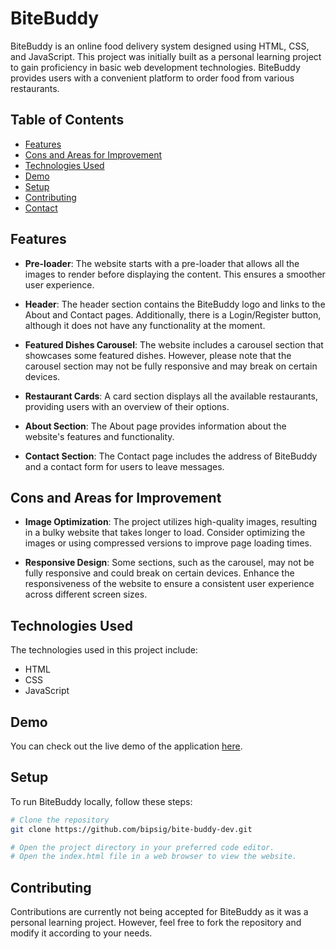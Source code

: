 # BiteBuddy

BiteBuddy is an online food delivery system designed using HTML, CSS, and JavaScript. This project was initially built as a personal learning project to gain proficiency in basic web development technologies. BiteBuddy provides users with a convenient platform to order food from various restaurants.

## Table of Contents
- [Features](#features)
- [Cons and Areas for Improvement](#cons-and-areas-for-improvement)
- [Technologies Used](#technologies-used)
- [Demo](#demo)
- [Setup](#setup)
- [Contributing](#contributing)
- [Contact](#contact)

## Features

- **Pre-loader**: The website starts with a pre-loader that allows all the images to render before displaying the content. This ensures a smoother user experience.

- **Header**: The header section contains the BiteBuddy logo and links to the About and Contact pages. Additionally, there is a Login/Register button, although it does not have any functionality at the moment.

- **Featured Dishes Carousel**: The website includes a carousel section that showcases some featured dishes. However, please note that the carousel section may not be fully responsive and may break on certain devices.

- **Restaurant Cards**: A card section displays all the available restaurants, providing users with an overview of their options.

- **About Section**: The About page provides information about the website's features and functionality.

- **Contact Section**: The Contact page includes the address of BiteBuddy and a contact form for users to leave messages.

## Cons and Areas for Improvement

- **Image Optimization**: The project utilizes high-quality images, resulting in a bulky website that takes longer to load. Consider optimizing the images or using compressed versions to improve page loading times.

- **Responsive Design**: Some sections, such as the carousel, may not be fully responsive and could break on certain devices. Enhance the responsiveness of the website to ensure a consistent user experience across different screen sizes.

## Technologies Used

The technologies used in this project include:
- HTML
- CSS
- JavaScript

## Demo

You can check out the live demo of the application [here](https://bitebuddy.vercel.app/).

## Setup

To run BiteBuddy locally, follow these steps:

```bash
# Clone the repository
git clone https://github.com/bipsig/bite-buddy-dev.git

# Open the project directory in your preferred code editor.
# Open the index.html file in a web browser to view the website.
```

## Contributing

Contributions are currently not being accepted for BiteBuddy as it was a personal learning project. However, feel free to fork the repository and modify it according to your needs.


